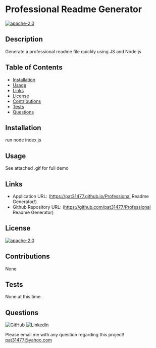 
# Professional Readme Generator

[![apache-2.0](https://img.shields.io/badge/license-apache--2.0-green?style=plastic)](https://www.apache.org/licenses/LICENSE-2.0)

## Description

  Generate a professional readme file quickly using JS and Node.js

## Table of Contents
  * [Installation](#installation)
  * [Usage](#usage)
  * [Links](#links)
  * [License](#license)
  * [Contributions](#contributions)
  * [Tests](#tests)
  * [Questions](#questions)
  
  
## Installation

  run node index.js

## Usage

  See attached .gif for full demo

 ## Links
 
  * Application URL: (https://pat31477.github.io/Professional Readme Generator/)
  * Github Repository URL: (https://github.com/pat31477/Professional Readme Generator)

## License

  [![apache-2.0](https://img.shields.io/badge/license-apache--2.0-green?style=plastic)](https://www.apache.org/licenses/LICENSE-2.0)

## Contributions

  None

## Tests

  None at this time.

## Questions

  [![GitHub](https://img.shields.io/badge/My%20GitHub-Click%20Me!-blueviolet?style=plastic&logo=GitHub)](https://github.com/pat31477) 
  [![LinkedIn](https://img.shields.io/badge/My%20LinkedIn-Click%20Me!-grey?style=plastic&logo=LinkedIn&labelColor=blue)](https://www.linkedin.com/in/patrick-walker-926a35189/)

  Please email me with any question regarding this project! pat31477@yahoo.com 
  